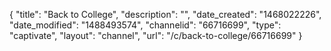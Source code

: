 {
    "title": "Back to College",
    "description": "",
    "date_created": "1468022226",
    "date_modified": "1488493574",
    "channelid": "66716699",
    "type": "captivate",
    "layout": "channel",
    "url": "\/c\/back-to-college\/66716699"
}